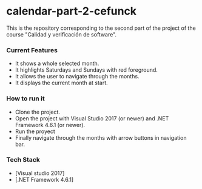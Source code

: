# calendar-part-2-cefunck

This is the repository corresponding to the second part of the project of the course "Calidad y verificación de software".

### Current Features

  - It shows a whole selected month.
  - It highlights Saturdays and Sundays with red foreground.
  - It allows the user to navigate through the months.
  - It displays the current month at start.


### How to run it

  - Clone the project.
  - Open the project with Visual Studio 2017 (or newer) and .NET Framework 4.6.1 (or newer).
  - Run the proyect
  - Finally navigate through the months with arrow buttons in navigation bar.


### Tech Stack

  - [Visual studio 2017]
  - [.NET Framework 4.6.1]
